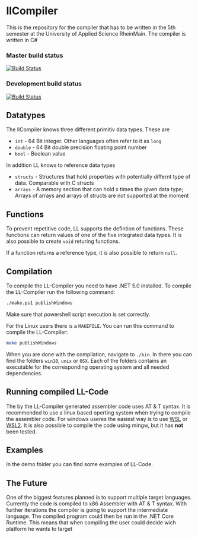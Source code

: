 # llCompiler
This is the repository for the compiler that has to be written in the 5th semester at the University of Applied Science RheinMain. The compiler is written in C#

### Master build status
[![Build Status](https://dev.azure.com/larsbehl/larsbehl/_apis/build/status/LarsBehl.llCompiler?branchName=master)](https://dev.azure.com/larsbehl/larsbehl/_build/latest?definitionId=1&branchName=master)

### Development build status
[![Build Status](https://dev.azure.com/larsbehl/larsbehl/_apis/build/status/LarsBehl.llCompiler?branchName=development)](https://dev.azure.com/larsbehl/larsbehl/_build/latest?definitionId=1&branchName=development)


## Datatypes
The llCompiler knows three different primitiv data types. These are
* `int` - 64 Bit integer. Other languages often refer to it as `long`
* `double` - 64 Bit double precision floating point number
* `bool` - Boolean value

In addition LL knows to reference data types
* `structs` - Structures that hold properties with potentially differnt type of data. Comparable with C structs
* `arrays` - A memory section that can hold x times the given data type; Arrays of arrays and arrays of structs are not supported at the moment

## Functions
To prevent repetitive code, LL supports the defintion of functions. These functions can return values of one of the five integrated data types. It is also possible to create `void` returing functions.

If a function returns a reference type, it is also possible to return `null`.

## Compilation
To compile the LL-Compiler you need to have .NET 5.0 installed. To compile the LL-Compiler run the following command:
```bash
./make.ps1 publishWindows
```
Make sure that powershell script execution is set correctly.

For the Linux users there is a `MAKEFILE`. You can run this command to compile the LL-Compiler:
```bash
make publishWindows
```

When you are done with the compilation, navigate to `./bin`. In there you can find the folders `win10`, `unix` or `OSX`. Each of the folders contains an executable for the corresponding operating system and all needed dependencies.

## Running compiled LL-Code
The by the LL-Compiler generated assembler code uses AT & T syntax. It is recommended to use a linux based operting system when trying to compile the assembler code. For windows useres the easiest way is to use [WSL](https://docs.microsoft.com/en-us/windows/wsl/about) or [WSL2](https://docs.microsoft.com/en-us/windows/wsl/about#what-is-wsl-2). It is also possible to compile the code using mingw, but it has **not** been tested.

## Examples
In the demo folder you can find some examples of LL-Code.

## The Future
One of the biggest features planned is to support multiple target languages. Currently the code is compiled to x86 Assembler with AT & T syntax. With further iterations the compiler is going to support the intermediate language. The compiled program could then be run in the .NET Core Runtime. This means that when compiling the user could decide wich platform he wants to target
